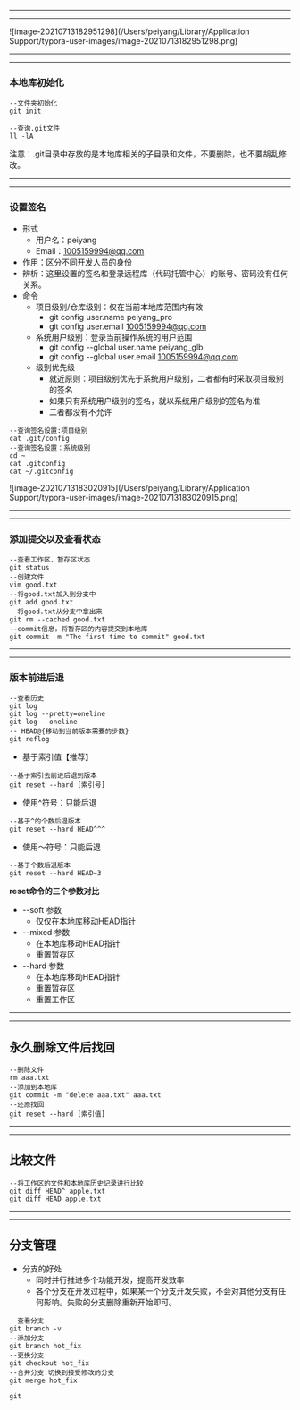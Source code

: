 ---------

---------

![image-20210713182951298](/Users/peiyang/Library/Application Support/typora-user-images/image-20210713182951298.png)

------

-------

### 本地库初始化

```
--文件夹初始化
git init

--查询.git文件
ll -lA
```



注意：.git目录中存放的是本地库相关的子目录和文件，不要删除，也不要胡乱修改。

----------

------

### 设置签名

* 形式
  * 用户名：peiyang
  * Email：1005159994@qq.com
* 作用：区分不同开发人员的身份
* 辨析：这里设置的签名和登录远程库（代码托管中心）的账号、密码没有任何关系。
* 命令
  * 项目级别/仓库级别：仅在当前本地库范围内有效
    * git config user.name peiyang_pro
    * git config user.email 1005159994@qq.com
  * 系统用户级别：登录当前操作系统的用户范围
    * git config --global user.name peiyang_glb
    * git config --global user.email 1005159994@qq.com
  * 级别优先级
    * 就近原则：项目级别优先于系统用户级别，二者都有时采取项目级别的签名
    * 如果只有系统用户级别的签名，就以系统用户级别的签名为准
    * 二者都没有不允许



```
--查询签名设置:项目级别
cat .git/config
--查询签名设置：系统级别
cd ~
cat .gitconfig
cat ~/.gitconfig
```

![image-20210713183020915](/Users/peiyang/Library/Application Support/typora-user-images/image-20210713183020915.png)

--------

--------------

### 添加提交以及查看状态

```
--查看工作区、暂存区状态
git status
--创建文件
vim good.txt
--将good.txt加入到分支中
git add good.txt
--将good.txt从分支中拿出来
git rm --cached good.txt
--commit信息，将暂存区的内容提交到本地库
git commit -m "The first time to commit" good.txt
```



-------

---------

### 版本前进后退

```
--查看历史
git log
git log --pretty=oneline
git log --oneline
-- HEAD@{移动到当前版本需要的步数}
git reflog
```

* 基于索引值【推荐】

```
--基于索引去前进后退到版本
git reset --hard [索引号]
```

* 使用^符号：只能后退

```
--基于^的个数后退版本
git reset --hard HEAD^^^
```

* 使用～符号：只能后退

```
--基于个数后退版本
git reset --hard HEAD~3
```



**reset命令的三个参数对比**

* --soft 参数 
  * 仅仅在本地库移动HEAD指针
* --mixed 参数
  * 在本地库移动HEAD指针
  * 重置暂存区
* --hard 参数
  * 在本地库移动HEAD指针
  * 重置暂存区
  * 重置工作区

-----------

--------------

## 永久删除文件后找回

```
--删除文件
rm aaa.txt
--添加到本地库
git commit -m "delete aaa.txt" aaa.txt
--还原找回
git reset --hard [索引值]
```



------

----------

## 比较文件

```
--将工作区的文件和本地库历史记录进行比较
git diff HEAD^ apple.txt
git diff HEAD apple.txt
```



-------

-------

## 分支管理

* 分支的好处
  * 同时并行推进多个功能开发，提高开发效率
  * 各个分支在开发过程中，如果某一个分支开发失败，不会对其他分支有任何影响。失败的分支删除重新开始即可。

```
--查看分支
git branch -v
--添加分支
git branch hot_fix
--更换分支
git checkout hot_fix
--合并分支:切换到接受修改的分支
git merge hot_fix
```



```
git 
```

